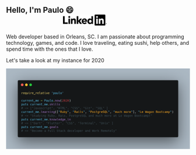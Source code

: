 ## Hello, I'm Paulo :smile: &emsp; &emsp; &emsp; &emsp; &emsp; &emsp; &emsp; &emsp; &emsp; &emsp; &emsp; &emsp; &emsp; &emsp; &emsp; &emsp; &emsp; &emsp; <img src="pngfind.com-r-symbol-png-3493269.png" width="120">    

Web developer based in Orleans, SC. I am passionate about programming technology, games, and code. 
I love traveling, eating sushi, help others, and spend time with the ones that I love.

Let's take a look at my instance for 2020

<img src="https://github.com/plooliveira/plooliveira/blob/master/introduction_me.png?raw=true" alt="introduction" width="1000"> 


 
